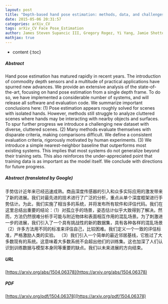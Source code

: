 ```yaml
---
layout: post
title: "Depth-based hand pose estimation: methods, data, and challenges"
date: 2015-05-06 20:31:57
categories: arXiv_CV
tags: arXiv_CV Face Pose_Estimation
author: James Steven Supancic III, Gregory Rogez, Yi Yang, Jamie Shotton, Deva Ramanan
mathjax: true
---
```


* content
{:toc}

##### Abstract
Hand pose estimation has matured rapidly in recent years. The introduction of commodity depth sensors and a multitude of practical applications have spurred new advances. We provide an extensive analysis of the state-of-the-art, focusing on hand pose estimation from a single depth frame. To do so, we have implemented a considerable number of systems, and will release all software and evaluation code. We summarize important conclusions here: (1) Pose estimation appears roughly solved for scenes with isolated hands. However, methods still struggle to analyze cluttered scenes where hands may be interacting with nearby objects and surfaces. To spur further progress we introduce a challenging new dataset with diverse, cluttered scenes. (2) Many methods evaluate themselves with disparate criteria, making comparisons difficult. We define a consistent evaluation criteria, rigorously motivated by human experiments. (3) We introduce a simple nearest-neighbor baseline that outperforms most existing systems. This implies that most systems do not generalize beyond their training sets. This also reinforces the under-appreciated point that training data is as important as the model itself. We conclude with directions for future progress.

##### Abstract (translated by Google)
手势估计近年来已经迅速成熟。商品深度传感器的引入和众多实际应用的激发带来了新的进展。我们对最先进的技术进行了广泛的分析，重点从单个深度框架进行手势估计。为此，我们实施了相当多的系统，并将发布所有软件和评估代码。我们在这里总结出重要的结论：（1）对孤立手的场景，姿态估计似乎大致得到了解决。然而，方法仍然很难分析手可能与附近物体和表面相互作用的混乱场景。为了刺激进一步的进展，我们引入了一个具有挑战性的新的数据集，具有各种各样的混乱场景（2）许多方法用不同的标准来评估自己，比较困难。我们定义一个一致的评估标准，严格激励人类的实验。 （3）我们引入一个简单的最近邻居基线，它胜过了大多数现有的系统。这意味着大多数系统不会超出他们的训练集。这也加深了人们认识到训练数据与模型本身同等重要的缺点。我们以未来进展的方向结束。

##### URL
[https://arxiv.org/abs/1504.06378](https://arxiv.org/abs/1504.06378)

##### PDF
[https://arxiv.org/pdf/1504.06378](https://arxiv.org/pdf/1504.06378)


